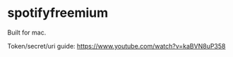 # spotifyfreemium

Built for mac.

Token/secret/uri guide: https://www.youtube.com/watch?v=kaBVN8uP358 
